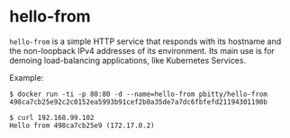 # hello-from

`hello-from` is a simple HTTP service that responds with its hostname and the non-loopback IPv4 addresses of its environment.  Its main use is for demoing load-balancing applications, like Kubernetes Services.

Example:

    $ docker run -ti -p 80:80 -d --name=hello-from pbitty/hello-from
    498ca7cb25e92c2c0152ea5993b91cef2b0a35de7a7dc6fbfefd21194301190b

    $ curl 192.168.99.102
    Hello from 498ca7cb25e9 (172.17.0.2)
